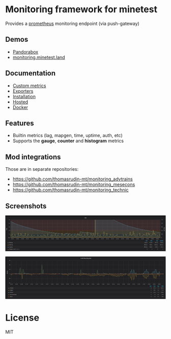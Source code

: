 
# Monitoring framework for minetest
Provides a [prometheus](https://prometheus.io) monitoring endpoint (via push-gateway)

## Demos

* [Pandorabox](https://pandorabox.io/grafana/d/cACE6ppik/overview?refresh=5s&orgId=1)
* [monitoring.minetest.land](https://monitoring.minetest.land/d/YUpouLmWk/overview?tab=visualization&orgId=1&refresh=5s&var-instance=creative1)

## Documentation

* [Custom metrics](doc/custom.md)
* [Exporters](doc/exporters.md)
* [Installation](doc/install.md)
* [Hosted](doc/hosted.md)
* [Docker](doc/docker.md)

## Features

* Builtin metrics (lag, mapgen, time, uptime, auth, etc)
* Supports the **gauge**, **counter** and **histogram** metrics

## Mod integrations
Those are in separate repositories:

* https://github.com/thomasrudin-mt/monitoring_advtrains
* https://github.com/thomasrudin-mt/monitoring_mesecons
* https://github.com/thomasrudin-mt/monitoring_technic

## Screenshots

![](pics/lag.png?raw=true)

![](pics/craft.png?raw=true)

# License

MIT

